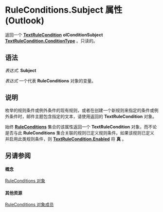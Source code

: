 
# RuleConditions.Subject 属性 (Outlook)

返回一个 **[TextRuleCondition](87e9ca00-7577-02c2-fb6f-a5dc2054ad8b.md)** **olConditionSubject** **[TextRuleCondition.ConditionType](2dbc7979-deae-fbb8-9def-8c906657024a.md)** 。只读的。


## 语法

 _表达式_. **Subject**

 _表达式_ 一个代表 **RuleConditions** 对象的变量。


## 说明

枚举的规则条件或例外条件的现有规则，或者在创建一个新规则来指定的条件或例外条件时，邮件主题包含指定的文本，请使用返回的 **TextRuleCondition** 对象。

始终 **[RuleConditions](e8e9a05a-b36b-add2-b294-8cdc5a97e119.md)** 集合的该属性返回一个 **TextRuleCondition** 对象，而不论是否与此 **RuleConditions** 集合关联的规则已定义规则条件。如果该规则已定义并启用此类规则条件，则 **[TextRuleCondition.Enabled](7027c22b-08fa-d1b0-f664-8c4a26722cbb.md)** 将 **真** 。


## 另请参阅


#### 概念


[RuleConditions 对象](e8e9a05a-b36b-add2-b294-8cdc5a97e119.md)
#### 其他资源


[RuleConditions 对象成员](b2af6ebf-f9f8-8106-20a3-1725c3b78174.md)